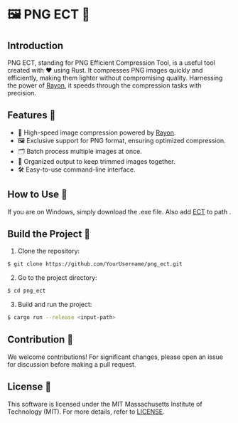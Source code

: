 # 🖼️ PNG ECT 🧼

## Introduction
PNG ECT, standing for PNG Efficient Compression Tool, is a useful tool created with ❤️ using Rust. It compresses PNG images quickly and efficiently, making them lighter without compromising quality. Harnessing the power of [Rayon](https://crates.io/crates/rayon), it speeds through the compression tasks with precision.

## Features 🌟
- 🚀 High-speed image compression powered by [Rayon](https://crates.io/crates/rayon).
- 🖼️ Exclusive support for PNG format, ensuring optimized compression.
- 🗂️ Batch process multiple images at once.
- 📁 Organized output to keep trimmed images together.
- 🛠️ Easy-to-use command-line interface.

## How to Use 💼

If you are on Windows, simply download the .exe file. Also add [ECT](https://github.com/fhanau/Efficient-Compression-Tool) to path .

## Build the Project 🚀

1. Clone the repository:
```bash
$ git clone https://github.com/YourUsername/png_ect.git
```
2. Go to the project directory:
```bash
$ cd png_ect
```
3. Build and run the project:
```bash
$ cargo run --release <input-path>
```

## Contribution 🤝
We welcome contributions! For significant changes, please open an issue for discussion before making a pull request.

## License 📜
This software is licensed under the MIT Massachusetts Institute of Technology (MIT). For more details, refer to [LICENSE](LICENSE.md).